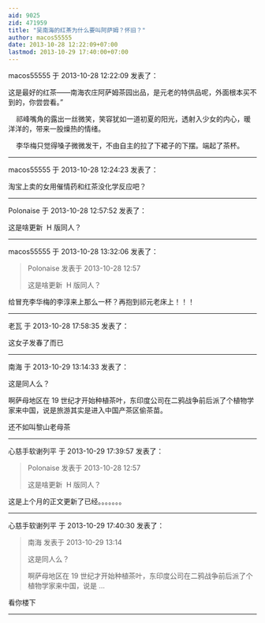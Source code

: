 ```yaml
---
aid: 9025
zid: 471959
title: "吴南海的红茶为什么要叫阿萨姆？怀旧？"
author: macos55555
date: 2013-10-28 12:22:09+07:00
lastmod: 2013-10-29 17:40:00+07:00
---
```


macos55555 于 2013-10-28 12:22:09 发表了：

这是最好的红茶――南海农庄阿萨姆茶园出品，是元老的特供品呢，外面根本买不到的，你尝尝看。”

&nbsp; &nbsp; 祁峰嘴角的露出一丝微笑，笑容犹如一道初夏的阳光，透射入少女的内心，暖洋洋的，带来一股燥热的情绪。

&nbsp; &nbsp; 李华梅只觉得嗓子微微发干，不由自主的拉了下裙子的下摆。端起了茶杯。

---

macos55555 于 2013-10-28 12:24:23 发表了：

淘宝上卖的女用催情药和红茶没化学反应吧？

---

Polonaise 于 2013-10-28 12:57:52 发表了：

这是啥更新&nbsp;&nbsp;H 版同人？

---

macos55555 于 2013-10-28 13:32:06 发表了：

> Polonaise 发表于 2013-10-28 12:57
>
> 这是啥更新&nbsp;&nbsp;H 版同人？

给冒充李华梅的李淳来上那么一杯？再抱到祁元老床上！！！

---

老瓦 于 2013-10-28 17:58:35 发表了：

这女子发春了而已

---

南海 于 2013-10-29 13:14:33 发表了：

这是同人么？

啊萨母地区在 19 世纪才开始种植茶叶，东印度公司在二鸦战争前后派了个植物学家来中国，说是旅游其实是进入中国产茶区偷茶苗。

还不如叫黎山老母茶

---

心慈手软谢列平 于 2013-10-29 17:39:57 发表了：

> Polonaise 发表于 2013-10-28 12:57
>
> 这是啥更新&nbsp;&nbsp;H 版同人？

这是上个月的正文更新了已经。。。。。。。

---

心慈手软谢列平 于 2013-10-29 17:40:30 发表了：

> 南海 发表于 2013-10-29 13:14
>
> 这是同人么？
>
> 啊萨母地区在 19 世纪才开始种植茶叶，东印度公司在二鸦战争前后派了个植物学家来中国，说是 ...

看你楼下

---
